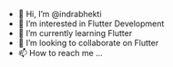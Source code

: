 - 👋 Hi, I’m @indrabhekti
- 👀 I’m interested in Flutter Development
- 🌱 I’m currently learning Flutter
- 💞️ I’m looking to collaborate on Flutter
- 📫 How to reach me ...

<!---
indrabhekti/indrabhekti is a ✨ special ✨ repository because its `README.md` (this file) appears on your GitHub profile.
You can click the Preview link to take a look at your changes.
--->
